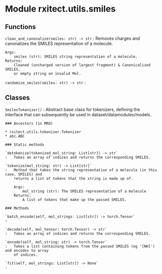 Module rxitect.utils.smiles
===========================

Functions
---------

    
`clean_and_canonalize(smiles: str) ‑> str`
:   Removes charges and canonalizes the SMILES representation of a molecule.
    
    Args:
        smiles (str): SMILES string representation of a molecule.
    Returns:
        Cleaned (uncharged version of largest fragment) & Canonicalized SMILES,
        or empty string on invalid Mol.

    
`randomize_smiles(smiles: str) ‑> str`
:   

Classes
-------

`SmilesTokenizer()`
:   Abstract base class for tokenizers, defining the interface that can subsequently be used in
    dataset/datamodules/models.

    ### Ancestors (in MRO)

    * rxitect.utils.tokenizer.Tokenizer
    * abc.ABC

    ### Static methods

    `detokenize(tokenized_mol_string: List[str]) ‑> str`
    :   Takes an array of indices and returns the corresponding SMILES.

    `tokenize(mol_string: str) ‑> List[str]`
    :   Method that takes the string representation of a molecule (in this case, SMILES) and
        returns a list of tokens that the string is made up of.
        
        Args:
            mol_string (str): The SMILES representation of a molecule
        Returns:
            A list of tokens that make up the passed SMILES.

    ### Methods

    `batch_encode(self, mol_strings: List[str]) ‑> torch.Tensor`
    :

    `decode(self, mol_tensor: torch.Tensor) ‑> str`
    :   Takes an array of indices and returns the corresponding SMILES.

    `encode(self, mol_string: str) ‑> torch.Tensor`
    :   Takes a list containing tokens from the passed SMILES (eg '[NH]') and encodes to array
        of indices.

    `fit(self, mol_strings: List[str]) ‑> None`
    :